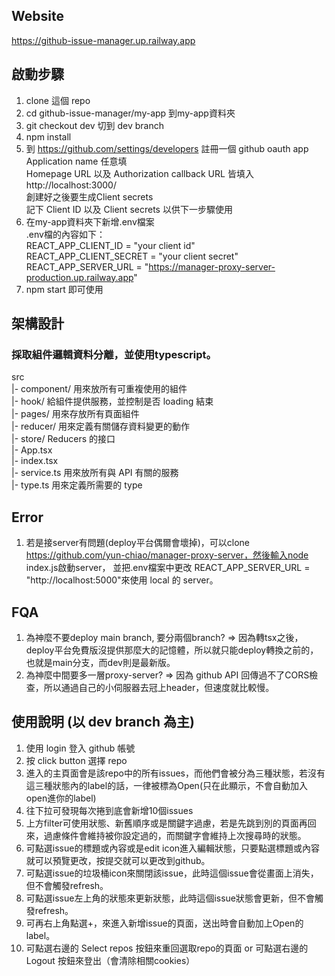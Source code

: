 ## Website
https://github-issue-manager.up.railway.app

## 啟動步驟
1. clone 這個 repo
2. cd github-issue-manager/my-app 到my-app資料夾
3. git checkout dev 切到 dev branch
4. npm install
5. 到 https://github.com/settings/developers 註冊一個 github oauth app\
Application name 任意填\
Homepage URL 以及 Authorization callback URL 皆填入 http://localhost:3000/ \
創建好之後要生成Client secrets\
記下 Client ID 以及 Client secrets 以供下一步驟使用
6. 在my-app資料夾下新增.env檔案 \
.env檔的內容如下： \
REACT_APP_CLIENT_ID = "your client id" \
REACT_APP_CLIENT_SECRET = "your client secret" \
REACT_APP_SERVER_URL = "https://manager-proxy-server-production.up.railway.app" 
7. npm start 即可使用

## 架構設計 
### 採取組件邏輯資料分離，並使用typescript。 
src \
|- component/ 用來放所有可重複使用的組件\
|- hook/    給組件提供服務，並控制是否 loading 結束\
|- pages/   用來存放所有頁面組件\
|- reducer/  用來定義有關儲存資料變更的動作\
|- store/   Reducers 的接口\
|- App.tsx  \
|- index.tsx\
|- service.ts 用來放所有與 API 有關的服務\
|- type.ts 用來定義所需要的 type

## Error 
1. 若是接server有問題(deploy平台偶爾會壞掉)，可以clone https://github.com/yun-chiao/manager-proxy-server，然後輸入node index.js啟動server，
並把.env檔案中更改 REACT_APP_SERVER_URL =  "http://localhost:5000"來使用 local 的 server。 

## FQA
1. 為神麼不要deploy main branch, 要分兩個branch? => 因為轉tsx之後，deploy平台免費版沒提供那麼大的記憶體，所以就只能deploy轉換之前的，也就是main分支，而dev則是最新版。
2. 為神麼中間要多一層proxy-server? => 因為 github API 回傳過不了CORS檢查，所以通過自己的小伺服器去冠上header，但速度就比較慢。

## 使用說明 (以 dev branch 為主)
1. 使用 login 登入 github 帳號
2. 按 click button 選擇 repo
3. 進入的主頁面會是該repo中的所有issues，而他們會被分為三種狀態，若沒有這三種狀態內的label的話，一律被標為Open(只在此顯示，不會自動加入open進你的label)
4. 往下拉可發現每次捲到底會新增10個issues
5. 上方filter可使用狀態、新舊順序或是關鍵字過慮，若是先跳到別的頁面再回來，過慮條件會維持被你設定過的，而關鍵字會維持上次搜尋時的狀態。
6. 可點選issue的標題或內容或是edit icon進入編輯狀態，只要點選標題或內容就可以預覽更改，按提交就可以更改到github。
7. 可點選issue的垃圾桶icon來關閉該issue，此時這個issue會從畫面上消失，但不會觸發refresh。
8. 可點選issue左上角的狀態來更新狀態，此時這個issue狀態會更新，但不會觸發refresh。
9. 可再右上角點選+，來進入新增issue的頁面，送出時會自動加上Open的label。
10. 可點選右邊的 Select repos 按鈕來重回選取repo的頁面 or 可點選右邊的 Logout 按鈕來登出（會清除相關cookies）